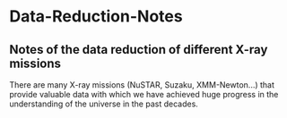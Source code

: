 # Data-Reduction-Notes
## Notes of the data reduction of different X-ray missions
There are many X-ray missions (NuSTAR, Suzaku, XMM-Newton...) that provide valuable data with which we have achieved huge progress in the understanding of the universe in the past decades. 
